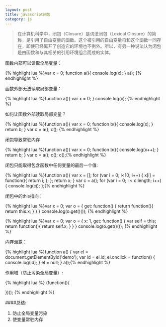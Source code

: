 ```yaml
---
layout: post
title: javascript闭包
category: js
---
```


> 在计算机科学中，闭包（Closure）是词法闭包（Lexical Closure）的简称，是引用了自由变量的函数。这个被引用的自由变量将和这个函数一同存在，即使已经离开了创造它的环境也不例外。所以，有另一种说法认为闭包是由函数和与其相关的引用环境组合而成的实体。

函数内部可以读取全局变量：

{% highlight lua %}var x = 0;
function a(){
   console.log(x);
}
a();
{% endhighlight %}

函数外部无法读取局部变量：

{% highlight lua %}function a(){
   var x = 0;
}
console.log(x);
{% endhighlight %}

如何让函数外部读取局部变量？

{% highlight lua %}function a(){
   var x = 0;
   function b(){
     console.log(x);
   }
   return b;
}
var c = a();
c();
{% endhighlight %}

闭包导致常驻内存

{% highlight lua %}function a(){
   var x = 0;
   function b(){
     console.log(x++);
   }
   return b;
}
var c = a();
c();
c();{% endhighlight %}

闭包只能取得包含函数中任何变量的最后一个值:

{% highlight lua %}function a(){
  var x = [];
  for (var i = 0; i&lt;10; i++) {
    x[i] = function(){
      return i;
    };
  };
  return x;
}
var c = a();
for (var i = 0; i &lt; c.length; i++) {
  console.log(c[i]());
};{% endhighlight %}


闭包中的this指向：

{% highlight lua %}var x = 0;
var o = {
  get: function() {
    return function(){
      return this.x;
    }
  }
}
console.log(o.get()());
{% endhighlight %}

{% highlight lua %}var x = 0;
var o = {
  x: 1,
  get: function() {
    var self = this;
    return function(){
      return self.x;
    }
  }
}
console.log(o.get()());
{% endhighlight %}

内存泄露：

{% highlight lua %}function a() {
  var el = document.getElementById('demo');
	var id = el.id;
	el.onclick = function() {
		console.log(id);
	}
	el = null;
}
a();{% endhighlight %}

作用域（防止污染全局变量）:

{% highlight lua %}
(function(){

})();
{% endhighlight %}

####总结:

1. 防止全局变量污染
2. 使变量常驻内存
